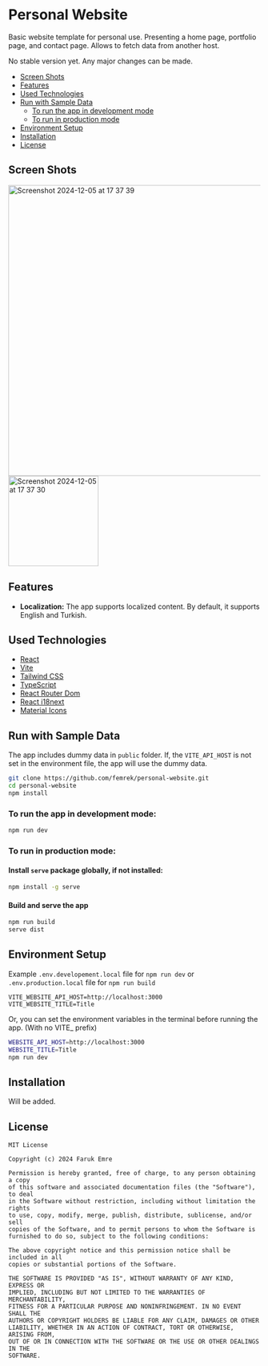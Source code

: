# Personal Website

Basic website template for personal use. Presenting a home page, portfolio page, and contact page. Allows to fetch data
from another host.

No stable version yet. Any major changes can be made.

- [Screen Shots](#screen-shots)
- [Features](#features)
- [Used Technologies](#used-technologies)
- [Run with Sample Data](#run-with-sample-data)
    - [To run the app in development mode](#to-run-the-app-in-development-mode)
    - [To run in production mode](#to-run-in-production-mode)
- [Environment Setup](#environment-setup)
- [Installation](#installation)
- [License](#license)

## Screen Shots

<img width="580" alt="Screenshot 2024-12-05 at 17 37 39" src="https://github.com/user-attachments/assets/d54ec016-cec6-477f-8d05-538e0ca4eb1f">
<img width="180" alt="Screenshot 2024-12-05 at 17 37 30" src="https://github.com/user-attachments/assets/542e6ff2-5f7a-446f-8c70-2fe7ec4a34b2">

## Features

- <strong>Localization:</strong>
  The app supports localized content. By default, it supports English and Turkish.

## Used Technologies

- [React](https://reactjs.org/)
- [Vite](https://vite.dev/)
- [Tailwind CSS](https://tailwindcss.com/)
- [TypeScript](https://www.typescriptlang.org/)
- [React Router Dom](https://reactrouter.com/)
- [React i18next](https://react.i18next.com/)
- [Material Icons](https://material.io/resources/icons/)

## Run with Sample Data

The app includes dummy data in `public` folder. If, the `VITE_API_HOST` is not set in the environment file, the app will
use the dummy data.

```bash
git clone https://github.com/femrek/personal-website.git
cd personal-website
npm install
````

### To run the app in development mode:

```bash
npm run dev
```

### To run in production mode:

#### Install `serve` package globally, if not installed:

```bash
npm install -g serve
```

#### Build and serve the app

```bash
npm run build
serve dist
```

## Environment Setup

Example `.env.developement.local` file for `npm run dev` or `.env.production.local` file for `npm run build`

```
VITE_WEBSITE_API_HOST=http://localhost:3000
VITE_WEBSITE_TITLE=Title
```

Or, you can set the environment variables in the terminal before running the app. (With no VITE_ prefix)

```bash
WEBSITE_API_HOST=http://localhost:3000 
WEBSITE_TITLE=Title
npm run dev
```

## Installation

Will be added.

## License

```
MIT License

Copyright (c) 2024 Faruk Emre

Permission is hereby granted, free of charge, to any person obtaining a copy
of this software and associated documentation files (the "Software"), to deal
in the Software without restriction, including without limitation the rights
to use, copy, modify, merge, publish, distribute, sublicense, and/or sell
copies of the Software, and to permit persons to whom the Software is
furnished to do so, subject to the following conditions:

The above copyright notice and this permission notice shall be included in all
copies or substantial portions of the Software.

THE SOFTWARE IS PROVIDED "AS IS", WITHOUT WARRANTY OF ANY KIND, EXPRESS OR
IMPLIED, INCLUDING BUT NOT LIMITED TO THE WARRANTIES OF MERCHANTABILITY,
FITNESS FOR A PARTICULAR PURPOSE AND NONINFRINGEMENT. IN NO EVENT SHALL THE
AUTHORS OR COPYRIGHT HOLDERS BE LIABLE FOR ANY CLAIM, DAMAGES OR OTHER
LIABILITY, WHETHER IN AN ACTION OF CONTRACT, TORT OR OTHERWISE, ARISING FROM,
OUT OF OR IN CONNECTION WITH THE SOFTWARE OR THE USE OR OTHER DEALINGS IN THE
SOFTWARE.
```
